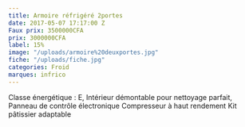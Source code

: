 ```yaml
---
title: Armoire réfrigéré 2portes
date: 2017-05-07 17:17:00 Z
Faux prix: 3500000CFA
prix: 3000000CFA
label: 15%
image: "/uploads/armoire%20deuxportes.jpg"
fiche: "/uploads/fiche.jpg"
categories: Froid
marques: infrico
---
```


Classe énergétique : E, Intérieur démontable pour nettoyage parfait, Panneau de contrôle électronique
Compresseur à haut rendement Kit pâtissier adaptable